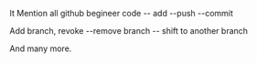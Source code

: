 It Mention all github begineer code
 -- add
 --push
 --commit

Add branch, revoke
    --remove branch
    -- shift to another branch

  And many more.
